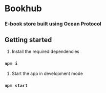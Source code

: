 # Bookhub

### E-book store built using Ocean Protocol

## Getting started

1. Install the required dependencies

### `npm i`

1. Start the app in development mode

### `npm start`
